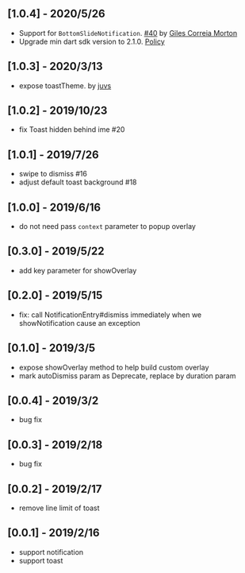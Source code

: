 ## [1.0.4] - 2020/5/26
* Support for `BottomSlideNotification`. [#40](https://github.com/boyan01/overlay_support/pull/40) by [Giles Correia Morton](https://github.com/gilescm)
* Upgrade min dart sdk version to 2.1.0. [Policy](https://dart.dev/tools/pub/publishing#publishing-prereleases)

## [1.0.3] - 2020/3/13
* expose toastTheme. by [juvs](https://github.com/juvs)

## [1.0.2] - 2019/10/23

* fix Toast hidden behind ime #20

## [1.0.1] - 2019/7/26

* swipe to dismiss #16
* adjust default toast background #18

## [1.0.0] - 2019/6/16

* do not need pass `context` parameter to popup overlay

## [0.3.0] - 2019/5/22

* add key parameter for showOverlay

## [0.2.0] - 2019/5/15

* fix: call NotificationEntry#dismiss immediately when we showNotification cause an exception

## [0.1.0] - 2019/3/5

* expose showOverlay method to help build custom overlay
* mark autoDismiss param as Deprecate, replace by duration param

## [0.0.4] - 2019/3/2

* bug fix

## [0.0.3] - 2019/2/18

* bug fix

## [0.0.2] - 2019/2/17

* remove line limit of toast


## [0.0.1] - 2019/2/16

* support notification
* support toast
